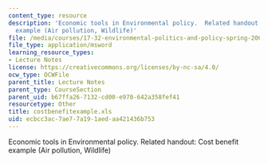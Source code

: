 ```yaml
---
content_type: resource
description: 'Economic tools in Environmental policy.  Related handout: Cost benefit
  example (Air pollution, Wildlife)'
file: /media/courses/17-32-environmental-politics-and-policy-spring-2003/ecbcc3ac7ae77a191aedaa421436b753_costbenefitexample.xls
file_type: application/msword
learning_resource_types:
- Lecture Notes
license: https://creativecommons.org/licenses/by-nc-sa/4.0/
ocw_type: OCWFile
parent_title: Lecture Notes
parent_type: CourseSection
parent_uid: b67ffa26-7132-cd00-e970-642a358fef41
resourcetype: Other
title: costbenefitexample.xls
uid: ecbcc3ac-7ae7-7a19-1aed-aa421436b753
---
```

Economic tools in Environmental policy.  Related handout: Cost benefit example (Air pollution, Wildlife)